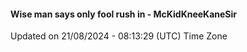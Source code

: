 #### Wise man says only fool rush in - McKidKneeKaneSir
Updated on 21/08/2024 - 08:13:29 (UTC) Time Zone
